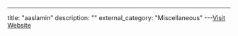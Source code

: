 ---
title: "aaslamin"
description: ""
external_category: "Miscellaneous"
---[Visit Website](https://github.com/aaslamin)

